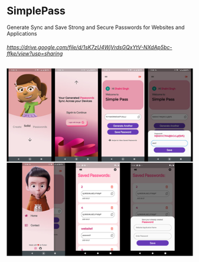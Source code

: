 # SimplePass 

Generate Sync and Save Strong and Secure Passwords for Websites and Applications 

###### https://drive.google.com/file/d/1sK7zU4WjVrdsGQxYtV-NXdAp5bc-ffke/view?usp=sharing

![alt text](https://github.com/suyash-03/SimplePass/blob/master/assets/ss1.png?raw=true)
![alt text](https://github.com/suyash-03/SimplePass/blob/master/assets/ss2.png?raw=true)

